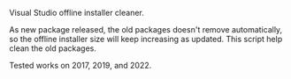 Visual Studio offline installer cleaner.

As new package released, the old packages doesn't remove automatically, so the offline installer size will keep increasing as updated.
This script help clean the old packages.

Tested works on 2017, 2019, and 2022.

